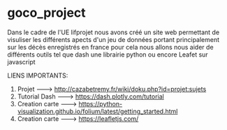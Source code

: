 # goco_project
Dans le cadre de l'UE lifprojet nous avons créé un site web permettant de visuliser les différents apects d'un jeu de données portant principalement sur les décès enregistrés en france pour cela nous allons nous aider de différents outils tel que dash une librairie python ou encore Leafet sur javascript

LIENS IMPORTANTS:

1) Projet ---> http://cazabetremy.fr/wiki/doku.php?id=projet:sujets
2) Tutorial Dash ---> https://dash.plotly.com/tutorial
3) Creation carte ---> https://python-visualization.github.io/folium/latest/getting_started.html
4) Creation carte ---> https://leafletjs.com/
